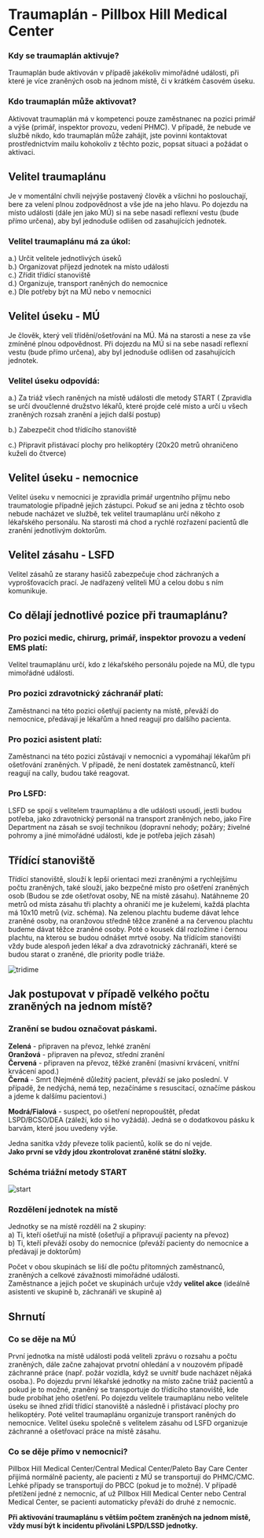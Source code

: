 # Traumaplán - Pillbox Hill Medical Center

### Kdy se traumaplán aktivuje?

Traumaplán bude aktivován v případě jakékoliv mimořádné události, při které je více zraněných osob na jednom místě, či v krátkém časovém úseku.

### Kdo traumaplán může aktivovat?

Aktivovat traumaplán má v kompetenci pouze zaměstnanec na pozici primář a výše (primář, inspektor provozu, vedení PHMC). V případě, že nebude ve službě nikdo, kdo traumaplán může zahájit, jste povinni kontaktovat prostřednictvím mailu kohokoliv z těchto pozic, popsat situaci a požádat o aktivaci.

## Velitel traumaplánu

Je v momentální chvíli nejvýše postavený člověk a všichni ho poslouchají, bere za velení plnou zodpovědnost a vše jde na jeho hlavu. Po dojezdu na místo události (dále jen jako MÚ) si na sebe nasadí reflexní vestu (bude přímo určena), aby byl jednoduše odlišen od zasahujících jednotek.

### Velitel traumaplánu má za úkol:

a.) Určit velitele jednotlivých úseků <br>
b.) Organizovat příjezd jednotek na místo události<br>
c.) Zřídit třídící stanoviště <br>
d.) Organizuje, transport raněných do nemocnice<br>
e.) Dle potřeby být na MÚ nebo v nemocnici <br>









## Velitel úseku - MÚ

Je člověk, který velí třídění/ošetřování na MÚ. 
Má na starosti a nese za vše zmíněné plnou odpovědnost. Při dojezdu na MÚ si na sebe nasadí reflexní vestu (bude přímo určena), aby byl jednoduše odlišen od zasahujících jednotek.

### Velitel úseku odpovídá:

a.) Za triáž všech raněných na místě události dle metody START
( Zpravidla se určí dvoučlenné družstvo lékařů, které projde celé místo a určí u všech zraněných rozsah zranění a jejich další postup)<br>

b.) Zabezpečit chod třídícího stanoviště<br>

c.) Připravit přistávací plochy pro helikoptéry
(20x20 metrů ohraničeno kuželi do čtverce)<br>



## Velitel úseku - nemocnice 

Velitel úseku v nemocnici je zpravidla primář urgentního příjmu nebo traumatologie případně jejich zástupci. Pokuď se ani jedna z těchto osob nebude nacházet ve službě, tek velitel traumaplánu určí někoho z lékařského personálu. Na starosti má chod a rychlé rozřazení pacientů dle zranění jednotlivým doktorům.

## Velitel zásahu - LSFD

Velitel zásahů ze starany hasičů zabezpečuje chod záchraných a vyprošťovacích prací. Je nadřazený veliteli MÚ a celou dobu s ním komunikuje. 

## Co dělají jednotlivé pozice při traumaplánu?

### Pro pozici medic, chirurg, primář, inspektor provozu a vedení EMS platí: 
Velitel traumaplánu určí, kdo z lékařského personálu pojede na MÚ, dle typu mimořádné události.

### Pro pozici zdravotnický záchranář platí:
Zaměstnanci na této pozici ošetřují pacienty na místě, převáží do nemocnice, předávají je lékařům a hned reagují pro dalšího pacienta.


### Pro pozici asistent platí:
Zaměstnanci na této pozici zůstávají v nemocnici a vypomáhají lékařům při ošetřování zraněných. V případě, že není dostatek zaměstnanců, kteří reagují na cally, budou také reagovat.

### Pro LSFD:
LSFD se spojí s velitelem traumaplánu a dle události usoudí, jestli budou potřeba, jako zdravotnický personál na transport zraněných nebo, jako Fire Department na zásah se svojí technikou (dopravní nehody; požáry; živelné pohromy a jiné mimořádné události, kde je potřeba jejich zásah) 

## Třídící stanoviště

Třídící stanoviště, slouží k lepší orientaci mezi zraněnými a rychlejšímu počtu zraněných, také slouží, jako bezpečné místo pro ošetření zraněných osob (Budou se zde ošetřovat osoby, NE na místě zásahu). Natáhneme 20 metrů od místa zásahu tři plachty a ohraničí me je kuželemi, každá plachta má 10x10 metrů (viz. schéma). Na zelenou plachtu budeme dávat lehce zraněné osoby, na oranžovou středně těžce zraněné a na červenou plachtu budeme dávat těžce zraněné osoby. Poté o kousek dál rozložíme i černou plachtu, na kterou se budou odnášet mrtvé osoby. Na třídícím stanovišti vždy bude alespoň jeden lékař a dva zdravotnický záchranáři, které se budou starat o zraněné, dle priority podle triáže.

![tridime](https://cdn.tror.eu/proxy/https://media.discordapp.net/attachments/762807292172435456/1343875296130109473/1j3gwmFAPnNZoi7rHn2p6z7nma6JC7koADSOAwPziMYQnpXJsV6Dy5Oko3Bt9FTw.png?ex=67bedce6&is=67bd8b66&hm=25ab25af413efed6a9995c800e68f8503bb05ee9ce20794ed582baa11307a6f7&=&format=webp&quality=lossless)

## Jak postupovat v případě velkého počtu zraněných na jednom místě?

### Zranění se budou označovat páskami.

**Zelená**  - připraven na převoz, lehké zranění<br>
**Oranžová**  - připraven na převoz, střední zranění<br>
**Červená**  - připraven na převoz, těžké zranění (masivní krvácení, vnitřní krvácení apod.)<br>
**Černá** - Smrt (Nejméně důležitý pacient, převáží se jako poslední. V případě, že nedýchá, nemá tep, nezačínáme s resuscitací, označíme páskou a jdeme k dalšímu pacientovi.)<br>

**Modrá/Fialová**  - suspect, po ošetření nepropouštět, předat LSPD/BCSO/DEA (záleží, kdo si ho vyžádá). Jedná se o dodatkovou pásku k barvám, které jsou uvedeny výše.<br>

Jedna sanitka vždy převeze tolik pacientů, kolik se do ní vejde.<br>
**Jako první se vždy jdou zkontrolovat zraněné státní složky.** <br>


### Schéma triážní metody START

![start](https://cdn.tror.eu/proxy/https://media.discordapp.net/attachments/762807292172435456/1343875325037252673/1UPuTvflkbjCzHyKxE5jtATxsOjlnSs8Ylk6cW0XZLu3KIWkpbZOUruTU0KcNRyM.png?ex=67bedced&is=67bd8b6d&hm=fffb42789951a8653ecf5b1cf0afb39b5b7ccf22ddf343291fc5af524d8ddb79&=&format=webp&quality=lossless&width=450&height=675)

### Rozdělení jednotek na místě

Jednotky se na místě rozdělí na 2 skupiny:<br>
a) Ti, kteří ošetřují na místě (ošetřují a připravují pacienty na převoz)<br>
b) Ti, kteří převáží osoby do nemocnice (převáží pacienty do nemocnice a předávají je doktorům)<br>

Počet v obou skupinách se liší dle počtu přítomných zaměstnanců, zraněných a celkové závažnosti mimořádné události. <br>Zaměstnance a jejich počet ve skupinách určuje vždy **velitel akce** (ideálně asistenti ve skupině b, záchranáři ve skupině a)<br>



## Shrnutí

### Co se děje na MÚ

První jednotka na místě události podá veliteli zprávu o rozsahu a počtu zraněných, dále začne zahajovat prvotní ohledání a v nouzovém případě záchranné práce (např. požár vozidla, když se uvnitř bude nacházet nějaká osoba.). Po dojezdu první lékařské jednotky na místo začne triáž pacientů a pokud je to možné, zraněný se transportuje do třídícího stanoviště, kde bude probíhat jeho ošetření. Po dojezdu velitele traumaplánu nebo velitele úseku se ihned zřídí třídící stanoviště a následně i přistávací plochy pro helikoptéry. Poté velitel traumaplánu organizuje transport raněných do nemocnice. Velitel úseku společně s velitelem zásahu od LSFD organizuje záchranné a ošetřovací práce na místě zásahu.


### Co se děje přímo v nemocnici?

Pillbox Hill Medical Center/Central Medical Center/Paleto Bay Care Center přijímá normálně pacienty, ale pacienti z MÚ se transportují do PHMC/CMC. Lehké případy se transportují do PBCC (pokud je to možné). 
V případě přetížení jedné z nemocnic, ať už Pillbox Hill Medical Center nebo Central Medical Center, se pacienti automaticky převáží do druhé z nemocnic.<br>

**Při aktivování traumaplánu s větším počtem zraněných na jednom místě, vždy musí být k incidentu přivoláni LSPD/LSSD jednotky.**<br>

